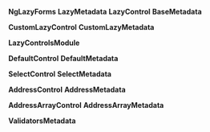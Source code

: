 **NgLazyForms**
**LazyMetadata**
**LazyControl**
**BaseMetadata**

**CustomLazyControl**
**CustomLazyMetadata**

**LazyControlsModule**

**DefaultControl**
**DefaultMetadata**

**SelectControl**
**SelectMetadata**

**AddressControl**
**AddressMetadata**

**AddressArrayControl**
**AddressArrayMetadata**

**ValidatorsMetadata**
